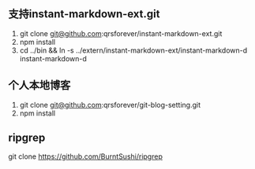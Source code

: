 支持instant-markdown-ext.git
----------------------------
1. git clone git@github.com:qrsforever/instant-markdown-ext.git
2. npm install
3. cd ../bin && ln -s ../extern/instant-markdown-ext/instant-markdown-d instant-markdown-d


个人本地博客
-----------
1. git clone git@github.com:qrsforever/git-blog-setting.git
2. npm install

ripgrep
-------

git clone https://github.com/BurntSushi/ripgrep
